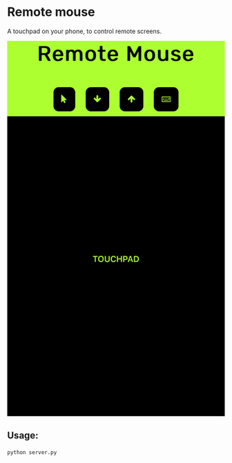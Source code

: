 # Remote mouse
A touchpad on your phone, to control remote screens.

![screenshot](/screen.jpg)

## Usage:
```bash
python server.py
```